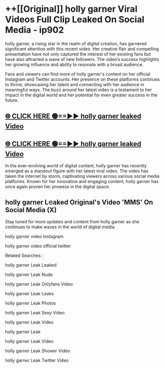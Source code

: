 # ++[[Original]] holly garner Viral Videos Full Clip Leaked On Social Media - ip902<br>

holly garner, a rising star in the realm of digital creation, has garnered significant attention with this recent video. Her creative flair and compelling presentation have not only captured the interest of her existing fans but have also attracted a wave of new followers. The video’s success highlights her growing influence and ability to resonate with a broad audience.

Fans and viewers can find more of holly garner's content on her official Instagram and Twitter accounts. Her presence on these platforms continues to thrive, showcasing her talent and connecting with her audience in meaningful ways. The buzz around her latest video is a testament to her impact in the digital world and her potential for even greater success in the future.


## [🌐 CLICK HERE 🟢==►► holly garner leaked Video ](https://onlyclips.site?title=holly_garner&ref=git)

## [🌐 CLICK HERE 🟢==►► holly garner leaked Video ](https://onlyclips.site?title=holly_garner&ref=git)


In the ever-evolving world of digital content, holly garner has recently emerged as a standout figure with her latest viral video. The video has taken the internet by storm, captivating viewers across various social media platforms. Known for her innovative and engaging content, holly garner has once again proven her prowess in the digital space.



## holly garner L𝚎aked Original's Video 'MMS' On Social Media (X)


Stay tuned for more updates and content from holly garner as she continues to make waves in the world of digital media.

holly garner video Instagram

holly garner video official twitter


Related Searches :

holly garner Leak Leaked

holly garner Leak Nude

holly garner Leak Onlyfans Video

holly garner Leak Leaks

holly garner Leak Photos

holly garner Leak Sexy Video

holly garner Leak Video

holly garner Leak

holly garner Leak Video

holly garner Leak Shower Video

holly garner Leak Twitter Video

